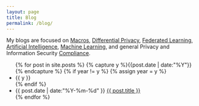 ```yaml
---
layout: page
title: Blog
permalink: /blog/
---
```


My blogs are focused on <a href="/categories/#Macros" style="font-weight:normal;"> Macros</a>, <a href="/categories/#DiferentialPrivacy" style="font-weight:normal;"> Differential Privacy</a>, <a href="/categories/#FederatedLearning" style="font-weight:normal;"> Federated Learning</a>, <a href="/categories/#AI" style="font-weight:normal;"> Artificial Intelligence</a>, <a href="/categories/#MachineLearning" style="font-weight:normal;"> Machine Learning</a>, and general Privacy and Information Security <a href="/categories/#Compliance" style="font-weight:normal;"> Compliance</a>.

<ul class="listing">
{% for post in site.posts %}
  {% capture y %}{{post.date | date:"%Y"}}{% endcapture %}
  {% if year != y %}
    {% assign year = y %}
    <li class="listing-seperator">{{ y }}</li>
  {% endif %}
  <li class="listing-item">
    <time datetime="{{ post.date | date:"%Y-%m-%d" }}">{{ post.date | date:"%Y-%m-%d" }}</time>
    <a href="{{ post.url }}" title="{{ post.title }}">{{ post.title }}</a>
  </li>
{% endfor %}
</ul>
